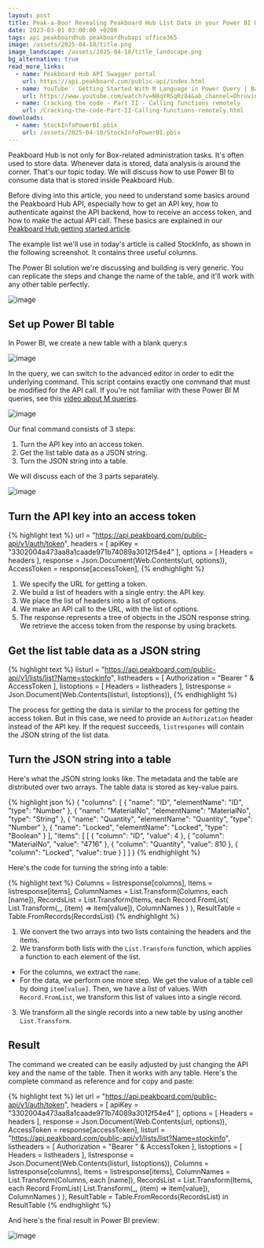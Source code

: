 ```yaml
---
layout: post
title: Peak-a-Boo! Revealing Peakboard Hub List Data in your Power BI Dashboards
date: 2023-03-01 03:00:00 +0200
tags: api peakboardhub peakboardhubapi office365
image: /assets/2025-04-18/title.png
image_landscape: /assets/2025-04-18/title_landscape.png
bg_alternative: true
read_more_links:
  - name: Peakboard Hub API Swagger portal
    url: https://api.peakboard.com/public-api/index.html
  - name: YouTube - Getting Started With M Language in Power Query | Basic to Advanced
    url: https://www.youtube.com/watch?v=N8qYRSqRz84&ab_channel=DhruvinShah
  - name: Cracking the code - Part II - Calling functions remotely
    url: /Cracking-the-code-Part-II-Calling-functions-remotely.html
downloads:
  - name: StockInfoPowerBI.pbix
    url: /assets/2025-04-18/StockInfoPowerBI.pbix
---
```

Peakboard Hub is not only for Box-related administration tasks. It's often used to store data. Whenever data is stored, data analysis is around the corner. That's our topic today. We will discuss how to use Power BI to consume data that is stored inside  Peakboard Hub.

Before diving into this article, you need to understand some basics around the Peakboard Hub API, especially how to get an API key, how to authenticate against the API backend, how to receive an access token, and how to make the actual API call. These basics are explained in our [Peakboard Hub getting started article](/Cracking-the-code-Part-I-Getting-started-with-Peakboard-Hub-API.html). 

The example list we'll use in today's article is called StockInfo, as shown in the following screenshot. It contains three useful columns.

The Power BI solution we're discussing and building is very generic. You can replicate the steps and change the name of the table, and it'll work with any other table perfectly.

![image](/assets/2025-04-18/010.png)

## Set up Power BI table

In Power BI, we create a new table with a blank query:s

![image](/assets/2025-04-18/020.png)

In the query, we can switch to the advanced editor in order to edit the underlying command. This script contains exactly one command that must be modified for the API call. If you're not familiar with these Power BI M queries, see this [video about M queries](https://www.youtube.com/watch?v=N8qYRSqRz84&ab_channel=DhruvinShah).

![image](/assets/2025-04-18/030.png)

Our final command consists of 3 steps:

1. Turn the API key into an access token.
2. Get the list table data as a JSON string.
3. Turn the JSON string into a table.

We will discuss each of the 3 parts separately.

![image](/assets/2025-04-18/040.png)

## Turn the API key into an access token

{% highlight text %}
url = "https://api.peakboard.com/public-api/v1/auth/token",
headers = [ apiKey = "3302004a473aa8a1caade971b74089a3012f54e4" ],
options = [ Headers = headers ],
response = Json.Document(Web.Contents(url, options)),
AccessToken = response[accessToken],
{% endhighlight %}

1. We specify the URL for getting a token.
2. We build a list of headers with a single entry: the API key.
3. We place the list of headers into a list of options.
4. We make an API call to the URL, with the list of options.
5. The response represents a tree of objects in the JSON response string. We retrieve the access token from the response by using brackets.

## Get the list table data as a JSON string

{% highlight text %}
listurl = "https://api.peakboard.com/public-api/v1/lists/list?Name=stockinfo",
listheaders = [ Authorization  = "Bearer " & AccessToken ],
listoptions = [ Headers = listheaders ],
listresponse = Json.Document(Web.Contents(listurl, listoptions)),
{% endhighlight %}

The process for getting the data is similar to the process for getting the access token. But in this case, we need to provide an `Authorization` header instead of the API key. If the request succeeds, `listrespones` will contain the JSON string of the list data.

## Turn the JSON string into a table

Here's what the JSON string looks like. The metadata and the table are distributed over two arrays. The table data is stored as key-value pairs.

{% highlight json %}
{
  "columns": [
    {
      "name": "ID",
      "elementName": "ID",
      "type": "Number"
    },
    {
      "name": "MaterialNo",
      "elementName": "MaterialNo",
      "type": "String"
    },
    {
      "name": "Quantity",
      "elementName": "Quantity",
      "type": "Number"
    },
    {
      "name": "Locked",
      "elementName": "Locked",
      "type": "Boolean"
    }
  ],
  "items": [
    [
      {
        "column": "ID",
        "value": 4
      },
      {
        "column": "MaterialNo",
        "value": "4716"
      },
      {
        "column": "Quantity",
        "value": 810
      },
      {
        "column": "Locked",
        "value": true
      }
    ]
  ]
}
{% endhighlight %}

Here's the code for turning the string into a table:

{% highlight text %}
Columns = listresponse[columns],
Items = listresponse[items],
ColumnNames = List.Transform(Columns, each [name]),
RecordsList = List.Transform(Items, each 
    Record.FromList(
        List.Transform(_, (item) => item[value]), 
        ColumnNames
    )
),
ResultTable = Table.FromRecords(RecordsList)
{% endhighlight %}

1. We convert the two arrays into two lists containing the headers and the items.
2. We transform both lists with the `List.Transform` function, which applies a function to each element of the list.
  * For the columns, we extract the `name`.
  * For the data, we perform one more step. We get the value of a table cell by doing `item[value]`. Then, we have a list of values. With `Record.FromList`, we transform this list of values into a single record.
3. We transform all the single records into a new table by using another `List.Transform`. 

## Result

The command we created can be easily adjusted by just changing the API key and the name of the table. Then it works with any table.
Here's the complete command as reference and for copy and paste:

{% highlight text %}
let
    url = "https://api.peakboard.com/public-api/v1/auth/token",
    headers = [ apiKey = "3302004a473aa8a1caade971b74089a3012f54e4" ],
    options = [ Headers = headers ],
    response = Json.Document(Web.Contents(url, options)),
    AccessToken = response[accessToken],
    listurl = "https://api.peakboard.com/public-api/v1/lists/list?Name=stockinfo",
    listheaders = [ Authorization  = "Bearer " & AccessToken ],
    listoptions = [ Headers = listheaders ],
    listresponse = Json.Document(Web.Contents(listurl, listoptions)),
    Columns = listresponse[columns],
    Items = listresponse[items],
    ColumnNames = List.Transform(Columns, each [name]),
    RecordsList = List.Transform(Items, each 
        Record.FromList(
            List.Transform(_, (item) => item[value]), 
            ColumnNames
        )
    ),
    ResultTable = Table.FromRecords(RecordsList)
in
    ResultTable
{% endhighlight %}

And here's the final result in Power BI preview:

![image](/assets/2025-04-18/050.png)



